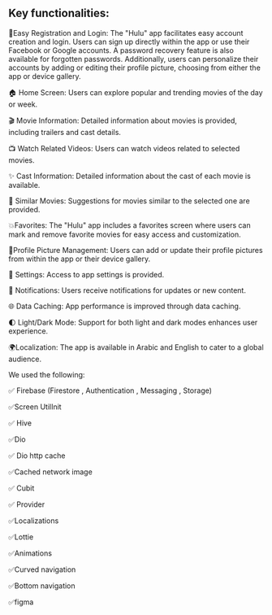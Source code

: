 ## Key functionalities:

📱Easy Registration and Login:
The "Hulu" app facilitates easy account creation and login. Users can sign up directly within the app or use their Facebook or Google accounts. A password recovery feature is also available for forgotten passwords. Additionally, users can personalize their accounts by adding or editing their profile picture, choosing from either the app or device gallery.

🏠 Home Screen:
Users can explore popular and trending movies of the day or week.

🎬 Movie Information:
Detailed information about movies is provided, including trailers and cast details.

📺 Watch Related Videos:
Users can watch videos related to selected movies.

✨ Cast Information:
Detailed information about the cast of each movie is available.

🍿 Similar Movies:
Suggestions for movies similar to the selected one are provided.

💥Favorites:
The "Hulu" app includes a favorites screen where users can mark and remove favorite movies for easy access and customization.

👨Profile Picture Management:
Users can add or update their profile pictures from within the app or their device gallery.

📲 Settings:
Access to app settings is provided.

🔔 Notifications:
Users receive notifications for updates or new content.

🌐 Data Caching:
App performance is improved through data caching.

🌓 Light/Dark Mode:
Support for both light and dark modes enhances user experience.

🌍Localization:
The app is available in Arabic and English to cater to a global audience.

We used the following:

✅ Firebase (Firestore , Authentication , Messaging , Storage)

✅Screen UtilInit

✅ Hive

✅Dio

✅ Dio http cache

✅Cached network image

✅ Cubit

✅ Provider

✅Localizations

✅Lottie

✅Animations

✅Curved navigation

✅Bottom navigation

✅figma 


